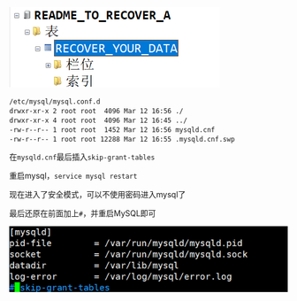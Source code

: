 ![image-20240312170245911](./mysql8进入安全模式.assets/image-20240312170245911.png)

```bash
/etc/mysql/mysql.conf.d
drwxr-xr-x 2 root root  4096 Mar 12 16:56 ./
drwxr-xr-x 4 root root  4096 Mar 12 16:45 ../
-rw-r--r-- 1 root root  1452 Mar 12 16:56 mysqld.cnf
-rw-r--r-- 1 root root 12288 Mar 12 16:55 .mysqld.cnf.swp
```

在`mysqld.cnf`最后插入`skip-grant-tables`

重启mysql，`service mysql restart`

现在进入了安全模式，可以不使用密码进入mysql了

最后还原在前面加上`#`，并重启MySQL即可

![image-20240312170346872](./mysql8进入安全模式.assets/image-20240312170346872.png)